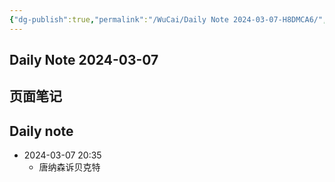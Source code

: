 ```yaml
---
{"dg-publish":true,"permalink":"/WuCai/Daily Note 2024-03-07-H8DMCA6/","dgPassFrontmatter":true}
---
```




## Daily Note 2024-03-07 

## 页面笔记


## Daily note
- 2024-03-07 20:35
	- 唐纳森诉贝克特

